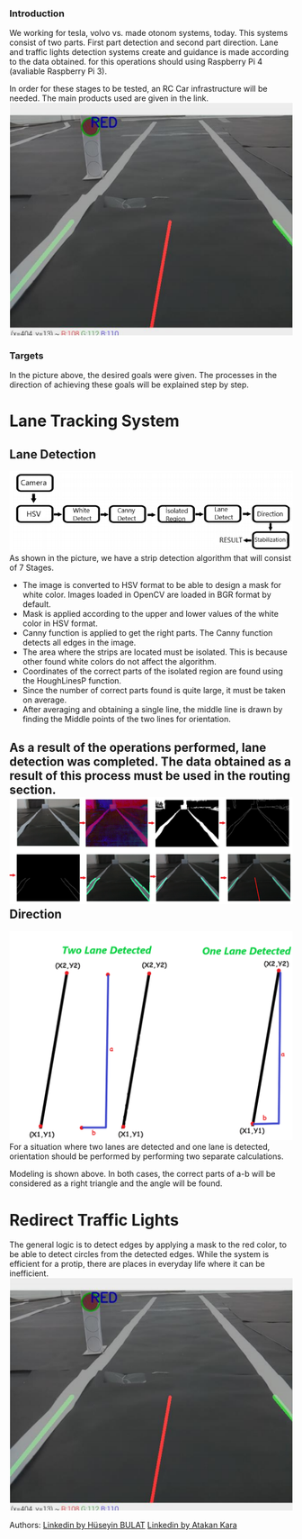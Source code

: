 ### Introduction

We working for tesla, volvo vs. made otonom systems, today. This systems consist of two parts. First part detection and second part direction. Lane and traffic lights detection systems create and guidance is made according to the data obtained. for this operations should using Raspberry Pi 4 (avaliable Raspberry Pi 3).   
 
In order for these stages to be tested, an RC Car infrastructure will be needed. The main products used are given in the link.
![](https://github.com/hhbulat/SelfDrivingCar/blob/main/pics/1.png?raw=true)

### Targets
In the picture above, the desired goals were given. The processes in the direction of achieving these goals will be explained step by step.

# Lane Tracking System
Lane Detection
----
![](https://github.com/hhbulat/SelfDrivingCar/blob/main/pics/2.png?raw=true)
As shown in the picture, we have a strip detection algorithm that will consist of 7 Stages.

- The image is converted to HSV format to be able to design a mask for white color. Images loaded in OpenCV are loaded in BGR format by default.
- Mask is applied according to the upper and lower values of the white color in HSV format.
- Canny function is applied to get the right parts. The Canny function detects all edges in the image.
- The area where the strips are located must be isolated. This is because other found white colors do not affect the algorithm.
- Coordinates of the correct parts of the isolated region are found using the HoughLinesP function.
- Since the number of correct parts found is quite large, it must be taken on average.
- After averaging and obtaining a single line, the middle line is drawn by finding the Middle points of the two lines for orientation.

As a result of the operations performed, lane detection was completed. The data obtained as a result of this process must be used in the routing section.
![](https://github.com/hhbulat/SelfDrivingCar/blob/main/pics/3.png?raw=true)
Direction
----
![](https://github.com/hhbulat/SelfDrivingCar/blob/main/pics/4.png?raw=true)
For a situation where two lanes are detected and one lane is detected, orientation should be performed by performing two separate calculations.

Modeling is shown above. In both cases, the correct parts of a-b will be considered as a right triangle and the angle will be found.


# Redirect Traffic Lights
The general logic is to detect edges by applying a mask to the red color, to be able to detect circles from the detected edges. While the system is efficient for a protip, there are places in everyday life where it can be inefficient.
![](https://github.com/hhbulat/SelfDrivingCar/blob/main/pics/1.png?raw=true)

Authors: [Linkedin by Hüseyin BULAT](https://tr.linkedin.com/in/hasan-h%C3%BCseyin-bulat-1a2208170?trk=public_profile_samename-profile) 
[Linkedin by Atakan Kara](https://www.linkedin.com/in/atakan-kara-671846216/)
